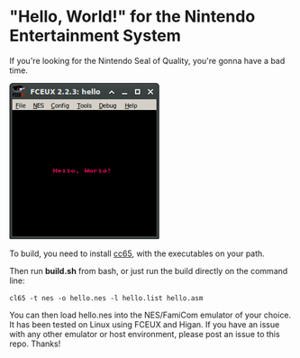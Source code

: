 # "Hello, World!" for the Nintendo Entertainment System
If you're looking for the Nintendo Seal of Quality, you're gonna have a bad time.

![Screencap from FCEUX Emulator](hello_fceux.png)

To build, you need to install [cc65](https://github.com/cc65/cc65), with the
executables on your path.

Then run **build.sh** from bash, or just run the build directly on the command line:

```
cl65 -t nes -o hello.nes -l hello.list hello.asm
```

You can then load hello.nes into the NES/FamiCom emulator of your choice. It has been
tested on Linux using FCEUX and Higan. If you have an issue with any other emulator or
host environment, please post an issue to this repo. Thanks!
